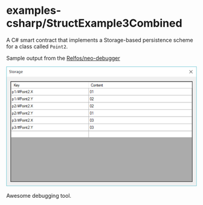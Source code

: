 # examples-csharp/StructExample3Combined

A C# smart contract that implements a Storage-based persistence scheme for a class called `Point2`.

Sample output from the [Relfos/neo-debugger](https://github.com/Relfos/neo-debugger-tools)

![Storage after a Sample Debug Session](./images/SampleRunStorage.png)

Awesome debugging tool.
